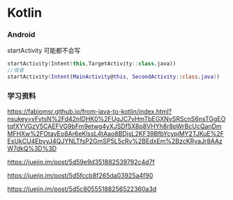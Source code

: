 # Kotlin








### Android 


startActivity 可能都不会写

```kotlin
startActivity(Intent(this,TargetActivity::class.java))
//或者
startActivity(Intent(MainActivity@this, SecondActivity::class.java))
```













### 学习资料



https://fabiomsr.github.io/from-java-to-kotlin/index.html?nsukey=vFvtsN%2Fd42nIDHK0%2FUgJC7vHmTbEGXNvSRScnS6nsTGgEOtqfXYVGzV5CAEFVG9bFm9etwg4yXJSDf5X8p8VHYh8r8pWrBcUcQanDmMFHXw%2FOtayEo8Ar6eKlssL4tAao8BDjsL2KF39BfbYcypjMY2TJKuE%2FEsUkCU4EbvyJ4QJYNLTfsP2GmSP5L5cRv%2BEdxEm%2BzcKRyaJr8AAzW7dkQ%3D%3D





https://juejin.im/post/5d59e9d351882539792c4d7f

https://juejin.im/post/5d5fccb8f265da03925a4f90

https://juejin.im/post/5d5c80555188256522360a3d

